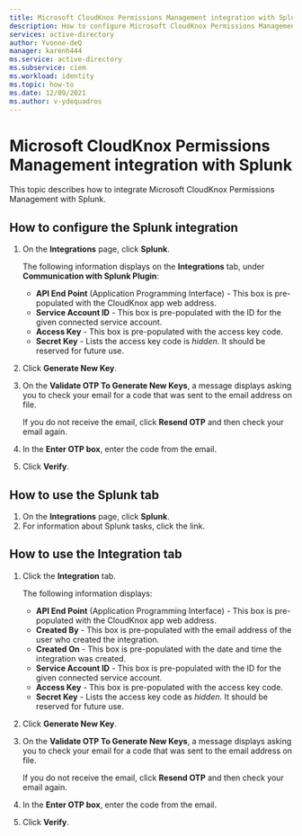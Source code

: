 ```yaml
---
title: Microsoft CloudKnox Permissions Management integration with Splunk
description: How to configure Microsoft CloudKnox Permissions Management integration with Splunk.
services: active-directory
author: Yvonne-deQ
manager: karenh444
ms.service: active-directory
ms.subservice: ciem
ms.workload: identity
ms.topic: how-to
ms.date: 12/09/2021
ms.author: v-ydequadros
---
```


# Microsoft CloudKnox Permissions Management integration with Splunk

This topic describes how to integrate Microsoft CloudKnox Permissions Management with Splunk.

## How to configure the Splunk integration

1. On the **Integrations** page, click **Splunk**.  

   The following information displays on the **Integrations** tab, under **Communication with Splunk Plugin**:
   - **API End Point** (Application Programming Interface) - This box is pre-populated with the CloudKnox app web address.
   - **Service Account ID** - This box is pre-populated with the ID for the given connected service account.
   - **Access Key** - This box is pre-populated with the access key code.
   - **Secret Key** - Lists the access key code is *hidden*. It should be reserved for future use.
3. Click **Generate New Key**.
4. On the **Validate OTP To Generate New Keys**, a message displays asking you to check your email for a code that was sent to the email address on file.  

     If you do not receive the email, click **Resend OTP** and then check your email again.
5. In the **Enter OTP box**, enter the code from the email.
6. Click **Verify**.

## How to use the Splunk tab

1. On the **Integrations** page, click **Splunk**.
2. For information about Splunk tasks, click the link.

## How to use the Integration tab

1. Click the **Integration** tab.   

   The following information displays:
    - **API End Point** (Application Programming Interface) - This box is pre-populated with the CloudKnox app web address.
    - **Created By** - This box is pre-populated with the email address of the user who created the integration.
    - **Created On** - This box is pre-populated with the date and time the integration was created.
    - **Service Account ID** - This box is pre-populated with the ID for the given connected service account.
    - **Access Key** - This box is pre-populated with the access key code.
    - **Secret Key** - Lists the access key code as *hidden*. It should be reserved for future use.

2. Click **Generate New Key**.
3. On the **Validate OTP To Generate New Keys**, a message displays asking you to check your email for a code that was sent to the email address on file.  

     If you do not receive the email, click **Resend OTP** and then check your email again.
4. In the **Enter OTP box**, enter the code from the email.
5. Click **Verify**.

<!---## Next steps--->